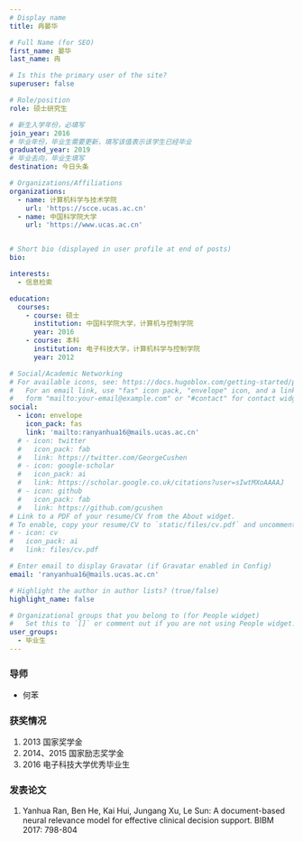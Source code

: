 ```yaml
---
# Display name
title: 冉晏华

# Full Name (for SEO)
first_name: 晏华
last_name: 冉

# Is this the primary user of the site?
superuser: false

# Role/position
role: 硕士研究生 

# 新生入学年份，必填写
join_year: 2016
# 毕业年份，毕业生需要更新，填写该值表示该学生已经毕业
graduated_year: 2019
# 毕业去向，毕业生填写
destination: 今日头条

# Organizations/Affiliations
organizations:
  - name: 计算机科学与技术学院
    url: 'https://scce.ucas.ac.cn'  
  - name: 中国科学院大学
    url: 'https://www.ucas.ac.cn'


# Short bio (displayed in user profile at end of posts)
bio:

interests:
  - 信息检索

education:
  courses:
    - course: 硕士
      institution: 中国科学院大学，计算机与控制学院
      year: 2016
    - course: 本科
      institution: 电子科技大学，计算机科学与控制学院
      year: 2012

# Social/Academic Networking
# For available icons, see: https://docs.hugoblox.com/getting-started/page-builder/#icons
#   For an email link, use "fas" icon pack, "envelope" icon, and a link in the
#   form "mailto:your-email@example.com" or "#contact" for contact widget.
social:
  - icon: envelope
    icon_pack: fas
    link: 'mailto:ranyanhua16@mails.ucas.ac.cn'
  # - icon: twitter
  #   icon_pack: fab
  #   link: https://twitter.com/GeorgeCushen
  # - icon: google-scholar
  #   icon_pack: ai
  #   link: https://scholar.google.co.uk/citations?user=sIwtMXoAAAAJ
  # - icon: github
  #   icon_pack: fab
  #   link: https://github.com/gcushen
# Link to a PDF of your resume/CV from the About widget.
# To enable, copy your resume/CV to `static/files/cv.pdf` and uncomment the lines below.
# - icon: cv
#   icon_pack: ai
#   link: files/cv.pdf

# Enter email to display Gravatar (if Gravatar enabled in Config)
email: 'ranyanhua16@mails.ucas.ac.cn'

# Highlight the author in author lists? (true/false)
highlight_name: false

# Organizational groups that you belong to (for People widget)
#   Set this to `[]` or comment out if you are not using People widget.
user_groups:
  - 毕业生
---
```

### **导师** 
 - 何苯



### **获奖情况**
1. 2013 国家奖学金
2. 2014、2015 国家励志奖学金
3. 2016 电子科技大学优秀毕业生

### **发表论文**
1. Yanhua Ran, Ben He, Kai Hui, Jungang Xu, Le Sun: A document-based neural relevance model for effective clinical decision support. BIBM 2017: 798-804